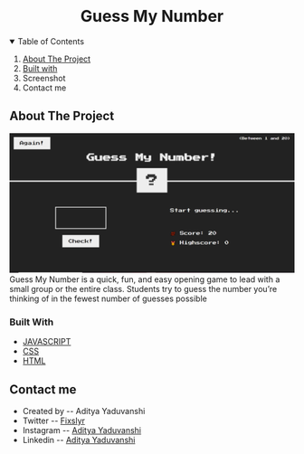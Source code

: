 

<!-- PROJECT LOGO -->
<br />
<p align="center">
  

  <h1 align="center">Guess My Number</h1>


</p>



<!-- TABLE OF CONTENTS -->
<details open="open">
  <summary>Table of Contents</summary>
  <ol>
    <li>
      <a href="#about-the-project">About The Project</a>
    </li>
    <li><a href="#build-with">Built with</a></li>
    <li>Screenshot</li>
    <li>Contact me</li>
    
    
    
  </ol>
</details>



<!-- ABOUT THE PROJECT -->
## About The Project

![alt text](guess-screenshot.PNG)
Guess My Number is a quick, fun, and easy opening game to lead with a small group or the entire class. Students try to guess the number you’re thinking of in the fewest number of guesses possible

### Built With

* [JAVASCRIPT](https://www.javascript.com/)
* [CSS](https://www.css.com/)
* [HTML](https://www.html.com/)



<!-- CONTACT -->
## Contact me
<ul>
  <li>Created by --  Aditya Yaduvanshi</li>
  <li>Twitter -- <a href="https://twitter.com/fixslyr">Fixslyr</a>
    <li>Instagram -- <a href="https://www.instagram.com/fixslayrxx/">Aditya Yaduvanshi</a>
      <li>Linkedin -- <a href="https://www.linkedin.com/in/theaditya-yaduvanshi-/">Aditya Yaduvanshi</a>
      
    










